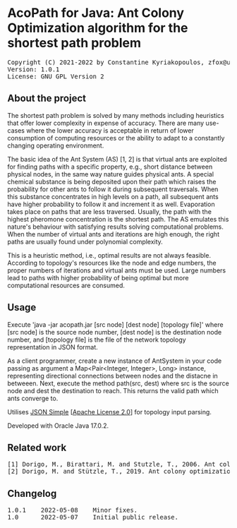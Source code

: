 # AcoPath for Java: Ant Colony Optimization algorithm for the shortest path problem

<pre>
Copyright (C) 2021-2022 by Constantine Kyriakopoulos, zfox@users.sourceforge.net
Version: 1.0.1
License: GNU GPL Version 2
</pre>


## About the project

The shortest path problem is solved by many methods including heuristics that offer lower complexity in expense of accuracy. There are many use-cases where the lower accuracy is acceptable in return of lower consumption of computing resources or the ability to adapt to a constantly changing operating environment.

The basic idea of the Ant System (AS) [1, 2] is that virtual ants are exploited for finding paths with a specific property, e.g., short distance between physical nodes, in the same way nature guides physical ants. A special chemical substance is being deposited upon their path which raises the probability for other ants to follow it during subsequent traversals. When this substance concentrates in high levels on a path, all subsequent ants have higher probability to follow it and increment it as well. Evaporation takes place on paths that are less traversed. Usually, the path with the highest pheromone concentration is the shortest path. The AS emulates this nature's behaviour with satisfying results solving computational problems. When the number of virtual ants and iterations are high enough, the right paths are usually found under polynomial complexity.

This is a heuristic method, i.e., optimal results are not always feasible. According to topology's resources like the node and edge numbers, the proper numbers of iterations and virtual ants must be used. Large numbers lead to paths with higher probability of being optimal but more computational resources are consumed.


## Usage

Execute 'java -jar acopath.jar [src node] [dest node] [topology file]' where [src node] is the source node number, [dest node] is the destination node number, and [topology file] is the file of the network topology representation in JSON format.

As a client programmer, create a new instance of AntSystem in your code passing as argument a Map<Pair<Integer, Integer>, Long> instance, representing directional connections between nodes and the distacne in betweeen. Next, execute the method path(src, dest) where src is the source node and dest the destination to reach. This returns the valid path which ants converge to.

Utilises [JSON Simple](https://storage.googleapis.com/google-code-archive-downloads/v2/code.google.com/json-simple/json-simple-1.1.1.jar) [[Apache License 2.0](https://www.apache.org/licenses/LICENSE-2.0)] for topology input parsing.

Developed with Oracle Java 17.0.2.


## Related work

<pre>
[1] Dorigo, M., Birattari, M. and Stutzle, T., 2006. Ant colony optimization. IEEE computational intelligence magazine, 1(4), pp. 28-39.
[2] Dorigo, M. and Stützle, T., 2019. Ant colony optimization: overview and recent advances. In Handbook of metaheuristics, pp. 311-351. Springer, Cham.
</pre>


## Changelog

<pre>
1.0.1    2022-05-08    Minor fixes.
1.0      2022-05-07    Initial public release.
</pre>
